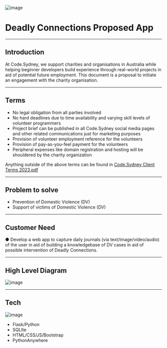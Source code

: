 ![image](https://github.com/codesydney/dcapp/assets/7553347/25eed07a-3632-4f3b-8194-795cf75c9192)
# Deadly Connections Proposed App

---
## Introduction
At Code.Sydney, we support charities and organisations in Australia while helping beginner developers build experience through real-world projects in aid of potential future employment. 
This document is a proposal to initiate an engagement with the charity organisation.      

---
## Terms

- No legal obligation from all parties involved
- No hard deadlines due to time availability and varying skill levels of volunteer programmers
- Project brief can be published in all Code.Sydney social media pages and other related communications just for marketing purposes
- Provision of volunteer employment reference for the volunteers
- Provision of pay-as-you-feel payment for the volunteers
- Peripheral expenses like domain registration and hosting will be shouldered by the charity organization

Anything outside of the above terms can be found in [Code.Sydney Client Terms 2023.pdf](https://github.com/codesydney/dcapp/files/13259280/Code.Sydney.Client.Terms.2023.pdf)


---
## Problem to solve
-	Prevention of Domestic Violence (DV)
-	Support of victims of Domestic Violence (DV)

---
## Customer Need
●	Develop a web app to capture daily journals (via text/image/video/audio) of the user in aid of building a knowledgebase of DV cases in aid of possible intervention of Deadly Connections.

---
## High Level Diagram
![image](https://github.com/codesydney/dcapp/assets/7553347/12282b40-59f4-46d9-9610-32a9e1a76608)

---
## Tech
![image](https://github.com/codesydney/dcapp/assets/7553347/d903e978-c3f4-45b6-abca-ab2df971d04c)
- Flask/Python
- SQLIte
- HTML/CSS/JS/Bootstrap
- PythonAnywhere
